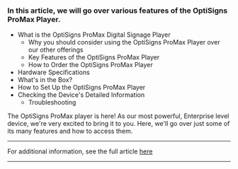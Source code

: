 ### In this article, we will go over various features of the OptiSigns ProMax Player.

  * What is the OptiSigns ProMax Digital Signage Player
    * Why you should consider using the OptiSigns ProMax Player over our other offerings
    * Key Features of the OptiSigns ProMax Player
    * How to Order the OptiSigns ProMax Player
  * Hardware Specifications
  * What's in the Box?
  * How to Set Up the OptiSigns ProMax Player
  * Checking the Device's Detailed Information
    * Troubleshooting



The OptiSigns ProMax player is here! As our most powerful, Enterprise level device, we're very excited to bring it to you. Here, we'll go over just some of its many features and how to access them.

* * *

For additional information, see the full article [here](https://support.optisigns.com/hc/en-us/articles/38680194603155)

---
